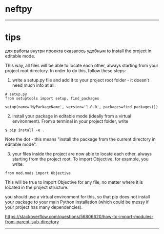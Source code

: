# neftpy

---

# tips

для работы внутри проекта оказалось удобным to install the project in editable mode. 

This way, all files will be able to locate each other, always starting from your project root directory. In order to do this, follow these steps:

1) write a setup.py file and add it to your project root folder - it doesn't need much info at all:
```
# setup.py
from setuptools import setup, find_packages

setup(name='MyPackageName', version='1.0.0', packages=find_packages())
```

2) install your package in editable mode (ideally from a virtual environment). From a terminal in your project folder, write
```
$ pip install -e .
```
Note the dot - this means "install the package from the current directory in editable mode".

3) your files inside the project are now able to locate each other, always starting from the project root. To import Objective, for example, you write:
```
from mod.mods import Objective
```
This will be true to import Objective for any file, no matter where it is located in the project structure.

you should use a virtual environment for this, so that pip does not install your package to your main Python installation (which could be messy if your project has many dependencies).


https://stackoverflow.com/questions/56806620/how-to-import-modules-from-parent-sub-directory

---
